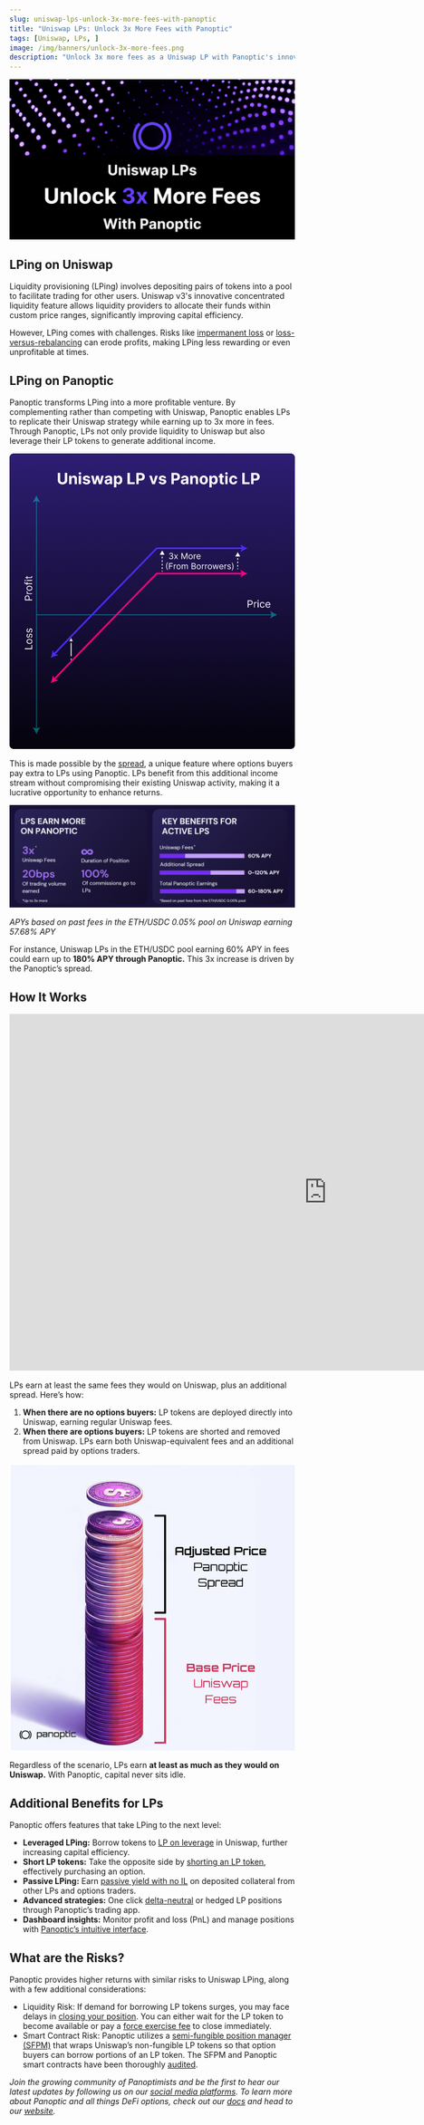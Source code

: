 ```yaml
---
slug: uniswap-lps-unlock-3x-more-fees-with-panoptic
title: "Uniswap LPs: Unlock 3x More Fees with Panoptic"
tags: [Uniswap, LPs, ]
image: /img/banners/unlock-3x-more-fees.png
description: "Unlock 3x more fees as a Uniswap LP with Panoptic's innovative options strategies and enhanced capital efficiency."
--- 
```


![](./00.png)


## LPing on Uniswap

Liquidity provisioning (LPing) involves depositing pairs of tokens into a pool to facilitate trading for other users. Uniswap v3's innovative concentrated liquidity feature allows liquidity providers to allocate their funds within custom price ranges, significantly improving capital efficiency.

However, LPing comes with challenges. Risks like [impermanent loss](https://panoptic.xyz/blog/turning-impermanent-loss-into-gain) or [loss-versus-rebalancing](https://panoptic.xyz/research/panoptic-solves-lvr) can erode profits, making LPing less rewarding or even unprofitable at times.

## LPing on Panoptic

Panoptic transforms LPing into a more profitable venture. By complementing rather than competing with Uniswap, Panoptic enables LPs to replicate their Uniswap strategy while earning up to 3x more in fees. Through Panoptic, LPs not only provide liquidity to Uniswap but also leverage their LP tokens to generate additional income.

![](./01.png)

This is made possible by the [spread](https://panoptic.xyz/research/liquidity-spread), a unique feature where options buyers pay extra to LPs using Panoptic. LPs benefit from this additional income stream without compromising their existing Uniswap activity, making it a lucrative opportunity to enhance returns.

![](./02.png)

*APYs based on past fees in the ETH/USDC 0.05% pool on Uniswap earning 57.68% APY*

For instance, Uniswap LPs in the ETH/USDC pool earning 60% APY in fees could earn up to **180% APY through Panoptic.** This 3x increase is driven by the Panoptic’s spread.

## How It Works

<iframe width="1120" height="630" src="https://www.youtube.com/embed/Gfl-_yPGZyU?si=1-5ndx32fj7RA0QP" title="YouTube video player" frameborder="0" allow="accelerometer; autoplay; clipboard-write; encrypted-media; gyroscope; picture-in-picture; web-share" referrerpolicy="strict-origin-when-cross-origin" allowfullscreen></iframe>
  


LPs earn at least the same fees they would on Uniswap, plus an additional spread. Here’s how:
1.  **When there are no options buyers:** LP tokens are deployed directly into Uniswap, earning regular Uniswap fees.
2.  **When there are options buyers:** LP tokens are shorted and removed from Uniswap. LPs earn both Uniswap-equivalent fees and an additional spread paid by options traders.

![](./03.png)

Regardless of the scenario, LPs earn **at least as much as they would on Uniswap.** With Panoptic, capital never sits idle.

## Additional Benefits for LPs

Panoptic offers features that take LPing to the next level:
-   **Leveraged LPing:** Borrow tokens to [LP on leverage](https://panoptic.xyz/docs/product/leverage) in Uniswap, further increasing capital efficiency.
-   **Short LP tokens:** Take the opposite side by [shorting an LP token](https://panoptic.xyz/blog/turning-impermanent-loss-into-gain#shorting-lp-tokens-for-impermanent-gain), effectively purchasing an option.
-   **Passive LPing:** Earn [passive yield with no IL](https://panoptic.xyz/docs/getting-started/passive-lp) on deposited collateral from other LPs and options traders.   
-   **Advanced strategies:** One click [delta-neutral](https://panoptic.xyz/research/options-market-making#delta-hedging-examples) or hedged LP positions through Panoptic’s trading app.
-   **Dashboard insights:** Monitor profit and loss (PnL) and manage positions with [Panoptic’s intuitive interface](https://panoptic.xyz/docs/getting-started/options-traders#start-trading-options-on-panoptic).
    

## What are the Risks?

Panoptic provides higher returns with similar risks to Uniswap LPing, along with a few additional considerations:

-   Liquidity Risk: If demand for borrowing LP tokens surges, you may face delays in [closing your position](https://panoptic.xyz/docs/product/closing-a-position). You can either wait for the LP token to become available or pay a [force exercise fee](https://panoptic.xyz/docs/product/force-exercise) to close immediately.    
-   Smart Contract Risk: Panoptic utilizes a [semi-fungible position manager (SFPM)](https://panoptic.xyz/docs/contracts/smart-contracts-overview#directory) that wraps Uniswap’s non-fungible LP tokens so that option buyers can borrow portions of an LP token. The SFPM and Panoptic smart contracts have been thoroughly [audited](https://panoptic.xyz/docs/security/security_audits).
    
*Join the growing community of Panoptimists and be the first to hear our latest updates by following us on our [social media platforms](https://links.panoptic.xyz/all). To learn more about Panoptic and all things DeFi options, check out our [docs](https://panoptic.xyz/docs/intro) and head to our [website](https://panoptic.xyz/).*
